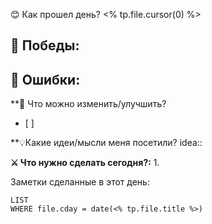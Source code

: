 
😊 Как прошел день?
<% tp.file.cursor(0) %>


**🎯 Победы:**
- 

**💢 Ошибки:**
- 

**📿 Что можно изменить/улучшить?
- [ ] 

**💡Какие идеи/мысли меня посетили?
idea:: 

**⚔️ Что нужно сделать сегодня?:**
1. 


Заметки сделанные в этот день:
```dataview
LIST
WHERE file.cday = date(<% tp.file.title %>)
```
